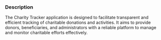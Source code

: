 ### Description

The Charity Tracker application is designed to facilitate transparent and efficient tracking of charitable donations and activities. It aims to provide donors, beneficiaries, and administrators with a reliable platform to manage and monitor charitable efforts effectively.

